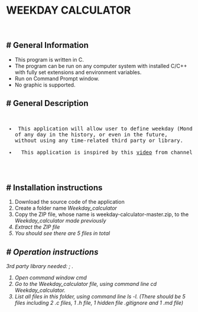 <h1>WEEKDAY CALCULATOR</h1>
<br>

<h2># General Information</h2>
<ul>
<li>This program is written in C.</li>
<li>The program can be run on any computer system with installed C/C++ with fully set extensions and environment variables.</li>
<li>Run on Command Prompt window.</li>
<li>No graphic is supported.</li>
</ul>

<h2># General Description</h2>
<pre>
<ul>
<li> This application will allow user to define weekday (Monday, Tuesday, Wednesday, ...) 
of any day in the history, or even in the future, 
without using any time-related third party or library.</li>
<li>  This application is inspired by this <a href = "https://www.youtube.com/watch?v=z2x3SSBVGJU&t=182s">video</a> from channel <a href = "https://www.youtube.com/channel/UCoxcjq-8xIDTYp3uz647V5A">Numberphile</a></li>
</ul>
</pre>

<h2># Installation instructions</h2>
<ol>
<li>Download the source code of the application</li>
<li>Create a folder name <em>Weekday_calculator</em></li>
<li>Copy the ZIP file, whose name is weekday-calculator-master.zip, to the <em>Weekday_calculator<em> made previously</li>
<li>Extract the ZIP file</li>
<li>You should see there are 5 files in total</li>
</ol>

<h2># Operation instructions</h2>
3rd party library needed: <stdio.h>; <windows.h>.
<ol>
<li>Open command window cmd</li>
<li>Go to the <em>Weekday_calculator<em> file, using command line <em>cd Weekday_calculator<em>.</li>
<li>List all files in this folder, using command line <em>ls -l<em>. (There should be 5 files including 2 .c files, 1 .h file, 
1 hidden file .gitignore and 1 .md file)</li>
</ol>